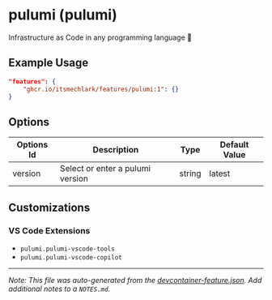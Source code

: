 
# pulumi (pulumi)

Infrastructure as Code in any programming language 🚀

## Example Usage

```json
"features": {
    "ghcr.io/itsmechlark/features/pulumi:1": {}
}
```

## Options

| Options Id | Description | Type | Default Value |
|-----|-----|-----|-----|
| version | Select or enter a pulumi version | string | latest |

## Customizations

### VS Code Extensions

- `pulumi.pulumi-vscode-tools`
- `pulumi.pulumi-vscode-copilot`



---

_Note: This file was auto-generated from the [devcontainer-feature.json](devcontainer-feature.json).  Add additional notes to a `NOTES.md`._
